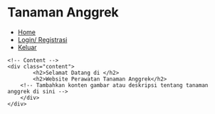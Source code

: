 <!DOCTYPE html>
<html lang="en">
<head>
    <meta charset="UTF-8">
    <meta name="viewport" content="width=device-width, initial-scale=1.0">
    <title>Website Tanaman Anggrek</title>
    <link rel="stylesheet" href="style4.css">
</head>
<body>
    <!-- Sidebar -->
    <div class="sidebar">
        <h1>Tanaman Anggrek</h1>
        <nav>
            <ul>
                <li><a href="index.php">Home</a></li>
                <li><a href="logout.php">Login/ Registrasi</a></li>
                <li><a href="#">Keluar</a></li>
            </ul>
        </nav>
    </div>

    <!-- Content -->
    <div class="content">
            <h2>Selamat Datang di </h2>
            <h2>Website Perawatan Tanaman Anggrek</h2>
        <!-- Tambahkan konten gambar atau deskripsi tentang tanaman anggrek di sini -->
        </div>
    </div>
</body>
</html>
